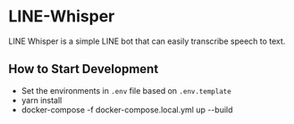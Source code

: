 # LINE-Whisper
LINE Whisper is a simple LINE bot that can easily transcribe speech to text.

## How to Start Development

- Set the environments in `.env` file based on `.env.template`
- yarn install
- docker-compose -f docker-compose.local.yml up --build
